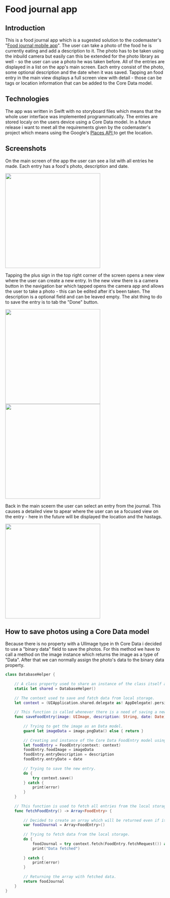 # Food journal app
## Introduction
This is a food journal app which is a sugested solution to the codemaster's "<a href="https://www.codementor.io/projects/mobile/food-journal-mobile-app-atx32fsra1">Food journal mobile app</a>".
The user can take a photo of the food he is currently eating and add a description to it. The photo has to be taken using the inbuild camera but easily can this be extended for the photo library as well - so the user can use a photo he was taken before.
All of the entries are displayed in a list on the app's main screen. Each entry consist of the photo, some optional description and the date when it was saved. 
Tapping an food entry in the main view displays a full screen view with detail - those can be tags or location information that can be added to the Core Data model.

## Technologies
The app was written in Swift with no storyboard files which means that the whole user interface was implemented programmatically.
The entries are stored localy on the users device using a Core Data model.
In a future release i want to meet all the requirements given by the codemaster's project which means using the Google's <a href="https://developers.google.com/maps/documentation/places/web-service/overview"> Places API </a> to get the location.

## Screenshots
On the main screen of the app the user can see a list with all entries he made. Each entry has a food's photo, description and date.

<img src="Food%20journal%20app/Images/mainScreen.PNG" width="300">

Tapping the plus sign in the top right corner of the screen opens a new view where the user can create a new entry. In the new view there is a camera button in the navigation bar which tapped opens the camera app and allows the user to take a photo - this can be edited after it's been taken. The description is a optional field and can be leaved empty. The alst thing to do to save the entry is to tab the "Done" button.

<img src="Food%20journal%20app/Images/emptyAddEntry.PNG" width="300"> <img src="Food%20journal%20app/Images/filledAddEntry.PNG" width="300">

Back in the main sceern the user can select an entry from the journal. This causes a detailed view to apear where the user can se a focused view on the entry - here in the future will be displayed the location and the hastags.

<img src="Food%20journal%20app/Images/detailView.PNG" width="300">

## How to save photos using a Core Data model

Because there is no property with a UIImage type in th Core Data i decided to use a "binary data" field to save the photos.
For this method we have to call a method on the image instance which returns the image as a type of "Data".
After that we can normally assign the photo's data to the binary data property.

```swift
class DatabaseHelper {
    
    // A class property used to share an instance of the class itself and acces all methods in place.
    static let shared = DatabaseHelper()
    
    // The context used to save and fatch data from local storage.
    let context = (UIApplication.shared.delegate as! AppDelegate).persistentContainer.viewContext
    
    // This function is called whenever there is a need of saving a new entry.
    func saveFoodEntry(image: UIImage, description: String, date: Date) {
        
        // Trying to get the image as an Data model.
        guard let imageData = image.pngData() else { return }
        
        // Creating and instance of the Core Data FoodEntry model using the context. The image data is assigned to the imageField which is of binary data type.
        let foodEntry = FoodEntry(context: context)
        foodEntry.foodImage = imageData
        foodEntry.entryDescription = description
        foodEntry.entryDate = date
        
        // Trying to save the new entry.
        do {
            try context.save()
        } catch {
            print(error)
        }
    }
    
    // This function is used to fetch all entries from the local storage.
    func fetchFoodEntry() -> Array<FoodEntry> {
        
        // Decided to create an array which will be returned even if it's empty. This way it is easier to use the method in the table view instead of changing the methods signature for returning an optional array.
        var foodJournal = Array<FoodEntry>()
        
        // Trying to fetch data from the local storage.
        do {
            foodJournal = try context.fetch(FoodEntry.fetchRequest()) as! Array<FoodEntry>
            print("Data fetched")
            
        } catch {
            print(error)
        }
        
        // Returning the array with fetched data.
        return foodJournal
    }
}
```
